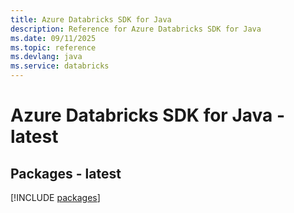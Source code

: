 ```yaml
---
title: Azure Databricks SDK for Java
description: Reference for Azure Databricks SDK for Java
ms.date: 09/11/2025
ms.topic: reference
ms.devlang: java
ms.service: databricks
---
```

# Azure Databricks SDK for Java - latest
## Packages - latest
[!INCLUDE [packages](databricks-index.md)]